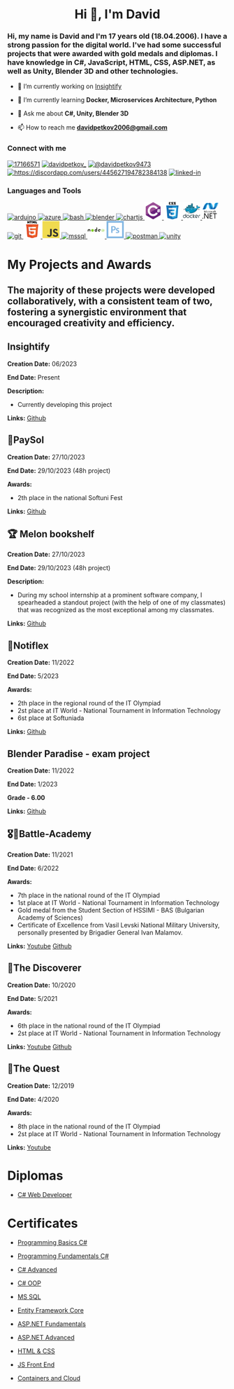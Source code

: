 <h1 align="center">Hi 👋, I'm David</h1>
<h3>Hi, my name is David and I'm 17 years old (18.04.2006). I have a strong passion for the digital world. I've had some successful projects that were awarded with gold medals and diplomas. I have knowledge in C#, JavaScript, HTML, CSS, ASP.NET, as well as Unity, Blender 3D and other technologies.</h3>

- 🔭 I’m currently working on [Insightify](https://github.com/DEVids-VT/Insightify)

- 🌱 I’m currently learning **Docker, Microservices Architecture, Python**

- 💬 Ask me about **C#, Unity, Blender 3D**

- 📫 How to reach me **davidpetkov2006@gmail.com**

<h3 align="left">Connect with me</h3>
<p align="left">
<a href="https://stackoverflow.com/users/17166571" target="blank"><img align="center" src="https://raw.githubusercontent.com/rahuldkjain/github-profile-readme-generator/master/src/images/icons/Social/stack-overflow.svg" alt="17166571" height="30" width="40" /></a>
<a href="https://instagram.com/davidpetkov_" target="blank"><img align="center" src="https://raw.githubusercontent.com/rahuldkjain/github-profile-readme-generator/master/src/images/icons/Social/instagram.svg" alt="davidpetkov_" height="30" width="40" /></a>
<a href="https://www.youtube.com/@davidpetkov9473" target="blank"><img align="center" src="https://raw.githubusercontent.com/rahuldkjain/github-profile-readme-generator/master/src/images/icons/Social/youtube.svg" alt="@davidpetkov9473" height="30" width="40" /></a>
<a href="https://discordapp.com/users/445627194782384138" target="blank"><img align="center" src="https://raw.githubusercontent.com/rahuldkjain/github-profile-readme-generator/master/src/images/icons/Social/discord.svg" alt="https://discordapp.com/users/445627194782384138" height="30" width="40" /></a>
 <a href="https://www.linkedin.com/in/davidpetkov/" target="blank"><img align="center" src="https://raw.githubusercontent.com/rahuldkjain/github-profile-readme-generator/master/src/images/icons/Social/linked-in-alt.svg" alt="linked-in" height="30" width="40" /></a>
</p>

<h3 align="left">Languages and Tools</h3>
<p align="left"> <a href="https://www.arduino.cc/" target="_blank" rel="noreferrer"> <img src="https://cdn.worldvectorlogo.com/logos/arduino-1.svg" alt="arduino" width="40" height="40"/> </a> <a href="https://azure.microsoft.com/en-in/" target="_blank" rel="noreferrer"> <img src="https://www.vectorlogo.zone/logos/microsoft_azure/microsoft_azure-icon.svg" alt="azure" width="40" height="40"/> </a> <a href="https://www.gnu.org/software/bash/" target="_blank" rel="noreferrer"> <img src="https://www.vectorlogo.zone/logos/gnu_bash/gnu_bash-icon.svg" alt="bash" width="40" height="40"/> </a> <a href="https://www.blender.org/" target="_blank" rel="noreferrer"> <img src="https://download.blender.org/branding/community/blender_community_badge_white.svg" alt="blender" width="40" height="40"/> </a> <a href="https://www.chartjs.org" target="_blank" rel="noreferrer"> <img src="https://www.chartjs.org/media/logo-title.svg" alt="chartjs" width="40" height="40"/> </a> <a href="https://www.w3schools.com/cs/" target="_blank" rel="noreferrer"> <img src="https://raw.githubusercontent.com/devicons/devicon/master/icons/csharp/csharp-original.svg" alt="csharp" width="40" height="40"/> </a> <a href="https://www.w3schools.com/css/" target="_blank" rel="noreferrer"> <img src="https://raw.githubusercontent.com/devicons/devicon/master/icons/css3/css3-original-wordmark.svg" alt="css3" width="40" height="40"/> </a> <a href="https://www.docker.com/" target="_blank" rel="noreferrer"> <img src="https://raw.githubusercontent.com/devicons/devicon/master/icons/docker/docker-original-wordmark.svg" alt="docker" width="40" height="40"/> </a> <a href="https://dotnet.microsoft.com/" target="_blank" rel="noreferrer"> <img src="https://raw.githubusercontent.com/devicons/devicon/master/icons/dot-net/dot-net-original-wordmark.svg" alt="dotnet" width="40" height="40"/> </a> <a href="https://git-scm.com/" target="_blank" rel="noreferrer"> <img src="https://www.vectorlogo.zone/logos/git-scm/git-scm-icon.svg" alt="git" width="40" height="40"/> </a> <a href="https://www.w3.org/html/" target="_blank" rel="noreferrer"> <img src="https://raw.githubusercontent.com/devicons/devicon/master/icons/html5/html5-original-wordmark.svg" alt="html5" width="40" height="40"/> </a> <a href="https://developer.mozilla.org/en-US/docs/Web/JavaScript" target="_blank" rel="noreferrer"> <img src="https://raw.githubusercontent.com/devicons/devicon/master/icons/javascript/javascript-original.svg" alt="javascript" width="40" height="40"/> </a> <a href="https://www.microsoft.com/en-us/sql-server" target="_blank" rel="noreferrer"> <img src="https://www.svgrepo.com/show/303229/microsoft-sql-server-logo.svg" alt="mssql" width="40" height="40"/> </a> <a href="https://nodejs.org" target="_blank" rel="noreferrer"> <img src="https://raw.githubusercontent.com/devicons/devicon/master/icons/nodejs/nodejs-original-wordmark.svg" alt="nodejs" width="40" height="40"/> </a> <a href="https://www.photoshop.com/en" target="_blank" rel="noreferrer"> <img src="https://raw.githubusercontent.com/devicons/devicon/master/icons/photoshop/photoshop-line.svg" alt="photoshop" width="40" height="40"/> </a> <a href="https://postman.com" target="_blank" rel="noreferrer"> <img src="https://www.vectorlogo.zone/logos/getpostman/getpostman-icon.svg" alt="postman" width="40" height="40"/> </a> <a href="https://unity.com/" target="_blank" rel="noreferrer"> <img src="https://www.vectorlogo.zone/logos/unity3d/unity3d-icon.svg" alt="unity" width="40" height="40"/> </a> </p>

# My Projects and Awards
## The majority of these projects were developed collaboratively, with a consistent team of two, fostering a synergistic environment that encouraged creativity and efficiency.
## Insightify

**Creation Date:** 06/2023

**End Date:** Present

**Description:** 
- Currently developing this project
  
**Links:**
[Github](https://github.com/DEVids-VT/Insightify)

## 🥈PaySol

**Creation Date:** 27/10/2023

**End Date:** 29/10/2023 (48h project)

**Awards:** 
- 2th place in the national Softuni Fest
  
**Links:**
[Github](https://github.com/ImSk1/SoftUni-Fest-2023)

## 🏆 Melon bookshelf

**Creation Date:** 27/10/2023

**End Date:** 29/10/2023 (48h project)

**Description:** 
- During my school internship at a prominent software company, I spearheaded a standout project (with the help of one of my classmates) that was recognized as the most exceptional among my classmates.
  
**Links:**
[Github](https://github.com/dpS1lence/melon-bookshelf)

## 🥈Notiflex

**Creation Date:** 11/2022

**End Date:** 5/2023

**Awards:** 
- 2th place in the regional round of the IT Olympiad
- 2st place at IT World - National Tournament in Information Technology
- 6st place at Softuniada
  
**Links:**
[Github](https://github.com/dpS1lence/Notiflex)

## Blender Paradise - exam project

**Creation Date:** 11/2022

**End Date:** 1/2023

**Grade - 6.00** 
  
**Links:**
[Github](https://github.com/dpS1lence/Blender-Paradise)

## 🎖️🥇Battle-Academy

**Creation Date:** 11/2021

**End Date:** 6/2022

**Awards:** 
- 7th place in the national round of the IT Olympiad
- 1st place at IT World - National Tournament in Information Technology
- Gold medal from the Student Section of HSSIMI - BAS (Bulgarian Academy of Sciences)
- Certificate of Excellence from Vasil Levski National Military University, personally presented by Brigadier General Ivan Malamov.

**Links:**
[Youtube](https://youtu.be/JklPVTFS4PY)
[Github](https://github.com/Legodatski/NOIT-2022)

## 🥈The Discoverer

**Creation Date:** 10/2020

**End Date:** 5/2021

**Awards:** 
- 6th place in the national round of the IT Olympiad
- 2st place at IT World - National Tournament in Information Technology

**Links:**
[Youtube](https://youtu.be/9SmGhx5xgIE)
[Github](https://github.com/dpS1lence/SkyAdventure)

## 🥈The Quest

**Creation Date:** 12/2019

**End Date:** 4/2020

**Awards:** 
- 8th place in the national round of the IT Olympiad
- 2st place at IT World - National Tournament in Information Technology

**Links:**
[Youtube](https://youtu.be/tfAjAN2DhQA)

# Diplomas

- [C# Web Developer](https://softuni.bg/certificates/details/185049/edbee509)
  
# Certificates

- [Programming Basics C#](https://softuni.bg/certificates/details/112127/85953e4a)

- [Programming Fundamentals C#](https://softuni.bg/certificates/details/120068/1296d812)

- [C# Advanced](https://softuni.bg/certificates/details/123636/ad67a0c6)

- [C# OOP](https://softuni.bg/certificates/details/130972/e93e5f4b)

- [MS SQL](https://softuni.bg/certificates/details/134977/ce2b152e)

- [Entity Framework Core](https://softuni.bg/certificates/details/138423/a1f89ba3)

- [ASP.NET Fundamentals](https://softuni.bg/certificates/details/146659/e92718ae)

- [ASP.NET Advanced](https://softuni.bg/certificates/details/152375/c2fad749)

- [HTML & CSS](https://softuni.bg/certificates/details/163279/f11528ed)

- [JS Front End](https://softuni.bg/certificates/details/168430/4807abf0)
 
- [Containers and Cloud](https://softuni.bg/certificates/details/174407/b7ef8a44)
